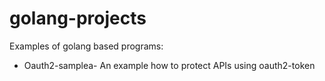 # golang-projects
Examples of golang based programs:

* Oauth2-samplea-
    An example how to protect APIs using oauth2-token

